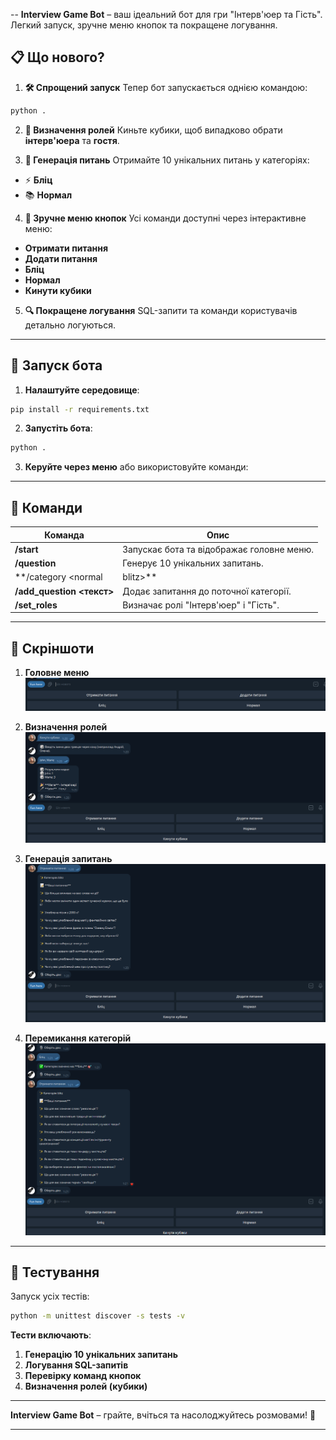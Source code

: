 --
**Interview Game Bot** – ваш ідеальний бот для гри "Інтерв'юер та Гість". Легкий запуск, зручне меню кнопок та покращене логування.

## 📋 **Що нового?**

1. **🛠️ Спрощений запуск**
 Тепер бот запускається однією командою:
 ```bash
 python .
 ```

2. **🎲 Визначення ролей**
 Киньте кубики, щоб випадково обрати **інтерв'юера** та **гостя**.

3. **📝 Генерація питань**
 Отримайте 10 унікальних питань у категоріях:
 - ⚡ **Бліц**
 - 📚 **Нормал**

4. **🔄 Зручне меню кнопок**
 Усі команди доступні через інтерактивне меню:
 - **Отримати питання**
 - **Додати питання**
 - **Бліц**
 - **Нормал**
 - **Кинути кубики**

5. **🔍 Покращене логування**
 SQL-запити та команди користувачів детально логуються.

---

## 🚀 **Запуск бота**

1. **Налаштуйте середовище**:
 ```bash
 pip install -r requirements.txt
 ```

2. **Запустіть бота**:
 ```bash
 python .
 ```

3. **Керуйте через меню** або використовуйте команди:

---

## 🧩 **Команди**

| **Команда** | **Опис** |
|-------------------------|-------------------------------------------|
| **/start**| Запускає бота та відображає головне меню. |
| **/question** | Генерує 10 унікальних запитань. |
| **/category <normal|blitz>** | Змінює категорію питань. |
| **/add_question <текст>** | Додає запитання до поточної категорії.|
| **/set_roles**| Визначає ролі "Інтерв'юер" і "Гість". |

---

## 🎨 **Скріншоти**

1. **Головне меню**
 ![Меню](img/menu.png)

2. **Визначення ролей**
 ![Кинути кубики](img/players.png)

3. **Генерація запитань**
 ![Запитання](img/questions.png)

4. **Перемикання категорій**
 ![Перемикання категорій](img/switch_question_type.png)

---

## 🧪 **Тестування**

Запуск усіх тестів:
```bash
python -m unittest discover -s tests -v
```

**Тести включають**:
1. **Генерацію 10 унікальних запитань**
2. **Логування SQL-запитів**
3. **Перевірку команд кнопок**
4. **Визначення ролей (кубики)**

---

**Interview Game Bot** – грайте, вчіться та насолоджуйтесь розмовами! 🎉

---